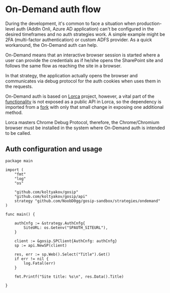 # On-Demand auth flow

During the development, it's common to face a situation when production-level auth (AddIn Onli, Azure AD application) can't be configured in the desired timeframes and no auth strategies work. A simple example might be 2FA (multi-factor authentication) or custom ADFS provider. As a quick workaround, the On-Demand auth can help.

On-Demand means that an interactive browser session is started where a user can provide the credentials as if he/she opens the SharePoint site and follows the same flow as reaching the site in a browser.

In that strategy, the application actually opens the browser and communicates via debug protocol for the auth cookies when uses them in the requests.

On-Demand auth is based on [Lorca](https://github.com/zserge/lorca) project, however, a vital part of the [functionality](https://github.com/zserge/lorca/issues/46) is not exposed as a public API in Lorca, so the dependency is imported from a [fork](https://github.com/koltyakov/lorca) with only that small change in exposing one additional method.

Lorca masters Chrome Debug Protocol, therefore, the Chrome/Chromium browser must be installed in the system where On-Demand auth is intended to be called.

## Auth configuration and usage

```golang
package main

import (
	"fmt"
	"log"
	"os"

	"github.com/koltyakov/gosip"
	"github.com/koltyakov/gosip/api"
	strategy "github.com/NoobD0gg/gosip-sandbox/strategies/ondemand"
)

func main() {

	authCnfg := &strategy.AuthCnfg{
		SiteURL: os.Getenv("SPAUTH_SITEURL"),
	}

	client := &gosip.SPClient{AuthCnfg: authCnfg}
	sp := api.NewSP(client)

	res, err := sp.Web().Select("Title").Get()
	if err != nil {
		log.Fatal(err)
	}

	fmt.Printf("Site title: %s\n", res.Data().Title)

}
```
